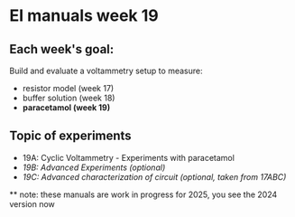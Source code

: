 # EI manuals week 19

## Each week's goal:
Build and evaluate a voltammetry setup to measure:
- resistor model (week 17)
- buffer solution (week 18)
- **paracetamol (week 19)**


## Topic of experiments

- 19A: Cyclic Voltammetry - Experiments with paracetamol
- _19B: Advanced Experiments (optional)_
- _19C: Advanced characterization of circuit (optional, taken from 17ABC)_


** note: these manuals are work in progress for 2025, you see the 2024 version now
